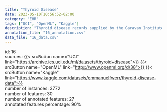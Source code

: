 ```yaml
---
title: "Thyroid Disease"
date: 2023-05-10T10:56:52+02:00
category: "EHR"
tags: ["UCI", "OpenML", "Kaggle"]
description: "Thyroid disease records supplied by the Garavan Institute and J. Ross Quinlan, New South Wales Institute, Syndney, Australia. 1987."
annotation_file: "16_annotation.csv"
data_file: "16_data.csv"
---
```

id: 16 \
sources: {{< srcButton name="UCI" link="https://archive.ics.uci.edu/ml/datasets/thyroid+disease">}} {{< srcButton name="OpenML" link="https://www.openml.org/d/38">}} {{< srcButton name="Kaggle" link="https://www.kaggle.com/datasets/emmanuelfwerr/thyroid-disease-data">}}  \
number of instances: 3772 \
number of features: 30 \
number of annotated features: 27 \
annotated features percentage: 90% 
